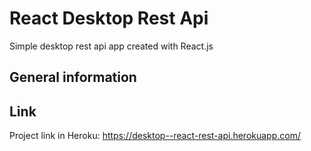 # React Desktop Rest Api
Simple desktop rest api app created with React.js 
## General information

## Link
Project link in Heroku: https://desktop--react-rest-api.herokuapp.com/
